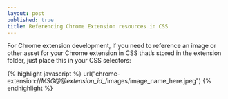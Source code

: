 ```yaml
---
layout: post
published: true
title: Referencing Chrome Extension resources in CSS
---
```

For Chrome extension development, if you need to reference an image or other asset for your Chrome extension in CSS that’s stored in the extension folder, just place this in your CSS selectors:

{% highlight javascript %}
url("chrome-extension://__MSG_@@extension_id__/images/image_name_here.jpeg")
{% endhighlight %}
